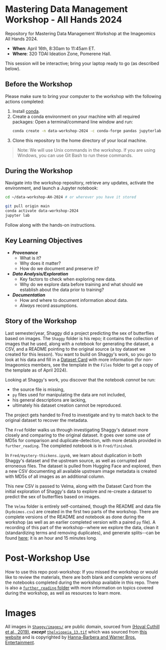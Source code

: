 # Mastering Data Management Workshop - All Hands 2024
Repository for Mastering Data Management Workshop at the Imageomics All Hands 2024.

- **When**: April 16th, 8:30am to 11:45am ET.
- **Where**: 320 TDAI Ideation Zone, Pomerene Hall.

This session will be interactive; bring your laptop ready to go (as described below).

## Before the Workshop

 Please make sure to bring your computer to the workshop with the following actions completed:
 1. Install [conda](https://conda.io/projects/conda/en/latest/user-guide/install/index.html).
 2. Create a conda environment on your machine with all required packages: Open a terminal/command line window and run:
    ```bash
    conda create -n data-workshop-2024 -c conda-forge pandas jupyterlab ipywidgets scikit-learn datasets pillow seaborn opencv -y
    ```
3. Clone this repository to the home directory of your local machine.

> Note: We will use Unix commands in the workshop. If you are using Windows, you can use Git Bash to run these commands.

## During the Workshop

Navigate into the workshop repository, retrieve any updates, activate the environment, and launch a Jupyter notebook:

```bash
cd ~/data-workshop-AH-2024 # or wherever you have it stored
```
```bash
git pull origin main
conda activate data-workshop-2024
jupyter lab
```

Follow along with the hands-on instructions.

## Key Learning Objectives

- **_Provenance_**
    - What is it?
    - Why does it matter?
    - How do we document and preserve it?
- **_Data Analysis/Exploration_**
    - Key factors to check when exploring new data.
    - Why do we explore data before training and what should we establish about the data prior to training?
- **_Documentation_**
    - How and where to document information about data.
    - _Always_ record assumptions.

## Story of the Workshop

Last semester/year, Shaggy did a project predicting the sex of butterflies based on images. The `Shaggy` folder is his repo; it contains the collection of images that he used, along with a notebook for generating the dataset, a CSV, and a README pointing to the original source (a toy dataset we created for this lesson). You want to build on Shaggy's work, so you go to look at his data and fill in a [Dataset Card](https://github.com/Imageomics/internal-guidelines/blob/main/templates/HF_DatasetCard_Template_Imageomics.md?plain=1) with more information (for non-Imageomics members, see the template in the `Files` folder to get a copy of the template as of April 2024). 

Looking at Shaggy's work, you discover that the notebook _cannot_ be run:
- the source file is missing,
- `py` files used for manipulating the data are not included,
- his general descriptions are lacking,
- ultimately his dataset creation cannot be reproduced.

The project gets handed to Fred to investigate and try to match back to the original dataset to recover the metadata.

The `Fred` folder walks us through investigating Shaggy's dataset more closely and comparing to the original dataset. It goes over some use of MD5s for comparison and duplicate-detection, with more details provided in `further_reading`. The completed notebook is in `Fred/finished`.

In `Fred/mystery-thickens.ipynb`, we learn about duplication in both Shaggy's dataset and the upstream source, as well as corrupted and erroneous files. The dataset is pulled from Hugging Face and explored, then a new CSV documenting all available upstream image metadata is created with MD5s of all images as an additional column.

This new CSV is passed to Velma, along with the Dataset Card from the initial exploration of Shaggy's data to explore and re-create a dataset to predict the sex of butterflies based on images.

The `Velma` folder is entirely self-contained, though the README and data file (`kydoimos.csv`) are created in the first two parts of the workshop. There are complete versions of the README and notebook as done during the workshop (as well as an earlier completed version with a paired `py` file). A recording of this part of the workshop--where we explore the data, clean it (standardizing terms and removing duplicates), and generate splits--can be found [here](); it is an hour and 15 minutes long.


# Post-Workshop Use

How to use this repo post-workshop: If you missed the workshop or would like to review the materials, there are both blank and complete versions of the notebooks completed during the workshop available in this repo. There is also a [`further_reading` folder](https://github.com/Imageomics/data-workshop-AH-2024/tree/main/further_reading) with more information on topics covered during the workshop, as well as resources to learn more.


# Images

All images in [`Shaggy/images/`](https://github.com/Imageomics/data-workshop-AH-2024/blob/main/Shaggy/images) are public domain, sourced from [(Hoyal Cuthill et al., 2019)](https://doi.org/10.5061/dryad.2hp1978), _**except**_ [`thelxiopeia_13.tif`](https://github.com/Imageomics/data-workshop-AH-2024/blob/main/Shaggy/images/thelxiopeia_13.tif) which was sourced from [this website](https://www.scoobydudes.com/episode-17-scoobra-kadoobra) and is copyrighted by [Hanna-Barbera and Warner Bros. Entertainment](https://scoobydoo.fandom.com/wiki/Scoobypedia:Legal_Disclaimer).

